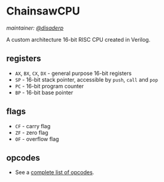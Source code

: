 # ChainsawCPU

*maintainer: [@disaderp](https://github.com/disaderp)*

A custom architecture 16-bit RISC CPU created in Verilog.

## registers

- `AX`, `BX`, `CX`, `DX` - general purpose 16-bit registers
- `SP` - 16-bit stack pointer, accessible by `push`, `call` and `pop`
- `PC` - 16-bit program counter
- `BP` - 16-bit base pointer

## flags

- `CF` - carry flag
- `ZF` - zero flag
- `OF` - overflow flag

## opcodes

- See a [complete list of opcodes](https://github.com/disaderp/automatic-chainsaw/blob/master/SCHEMATIC/op.txt).
